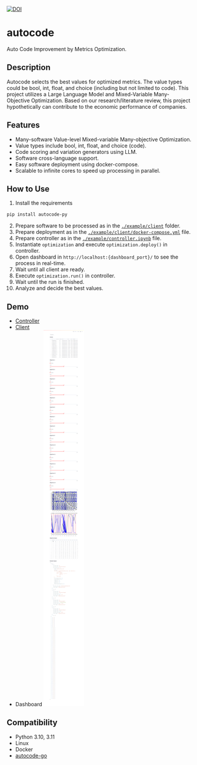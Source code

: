 [![DOI](https://zenodo.org/badge/DOI/10.5281/zenodo.13225517.svg)](https://doi.org/10.5281/zenodo.13225517)

# autocode

Auto Code Improvement by Metrics Optimization.

## Description

Autocode selects the best values for optimized metrics. The value types could be bool, int, float, and choice (including
but not limited to code). This project utilizes a Large Language Model and Mixed-Variable Many-Objective Optimization.
Based on our research/literature review, this project hypothetically can contribute to the economic performance of
companies.

## Features

- Many-software Value-level Mixed-variable Many-objective Optimization.
- Value types include bool, int, float, and choice (code).
- Code scoring and variation generators using LLM.
- Software cross-language support.
- Easy software deployment using docker-compose.
- Scalable to infinite cores to speed up processing in parallel.

## How to Use

1. Install the requirements

```bash
pip install autocode-py
```

2. Prepare software to be processed as in the [`./example/client`](https://github.com/muazhari/autocode/tree/main/example/client) folder.
3. Prepare deployment as in the [`./example/client/docker-compose.yml`](https://github.com/muazhari/autocode/blob/main/example/client/docker-compose.yml) file.
4. Prepare controller as in the [`./example/controller.ipynb`](https://github.com/muazhari/autocode/blob/main/example/controller.ipynb) file.
5. Instantiate `optimization` and execute `optimization.deploy()` in controller.
6. Open dashboard in `http://localhost:{dashboard_port}/` to see the process in real-time.
7. Wait until all client are ready.
8. Execute `optimization.run()` in controller.
9. Wait until the run is finished.
10. Analyze and decide the best values.

## Demo

- [Controller](https://github.com/muazhari/autocode/blob/main/example/controller.ipynb)
- [Client](https://github.com/muazhari/autocode/tree/main/example/client)
- Dashboard
  ![demo-1.png](https://github.com/muazhari/autocode/blob/main/demo-1.png?raw=true)

## Compatibility

- Python 3.10, 3.11
- Linux
- Docker
- [autocode-go](https://github.com/muazhari/autocode-go)

